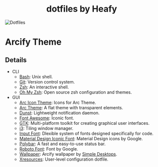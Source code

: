 <h1 align="center">dotfiles by Heafy</h1>

![Dotfiles](https://i.imgur.com/c1RHu9D.png)

# Arcify Theme

## Details

* CLI
  * [Bash](https://www.gnu.org/software/bash/): Unix shell.
  * [Git](https://git-scm.com): Version control system.
  * [Zsh](https://www.zsh.org): An interactive shell.
  * [Oh My Zsh](https://github.com/robbyrussell/oh-my-zsh): Open source zsh configuration and themes.
* GUI
  * [Arc Icon Theme](https://github.com/horst3180/arc-icon-theme): Icons for Arc Theme.
  * [Arc Theme](https://github.com/horst3180/arc-theme): A flat theme with transparent elements.
  * [Dunst](https://github.com/dunst-project/dunst): Lightweight notification daemon.
  * [Font Awesome](https://github.com/FortAwesome/Font-Awesome): Iconic font.
  * [GTK](https://www.gtk.org/): Multi-platform toolkit for creating graphical user interfaces.
  * [i3](https://github.com/i3/i3): Tiling window manager.
  * [Input Font](http://input.fontbureau.com/): Dlexible system of fonts designed specifically for code. 
  * [Material Design Iconic Font](http://zavoloklom.github.io/material-design-iconic-font/index.html): Material Design icons by Google.
  * [Polybar](https://github.com/jaagr/polybar): A fast and easy-to-use status bar.
  * [Roboto Font](https://fonts.google.com/specimen/Roboto): Font by Google.
  * [Wallpaper](http://static.simpledesktops.com/uploads/desktops/2012/02/14/arcify-2560x1600.png): Arcify wallpaper by [Simple Desktops](http://simpledesktops.com/).
  * [Xresources](https://wiki.archlinux.org/index.php/x_resources): User-level configuration dotfile.
